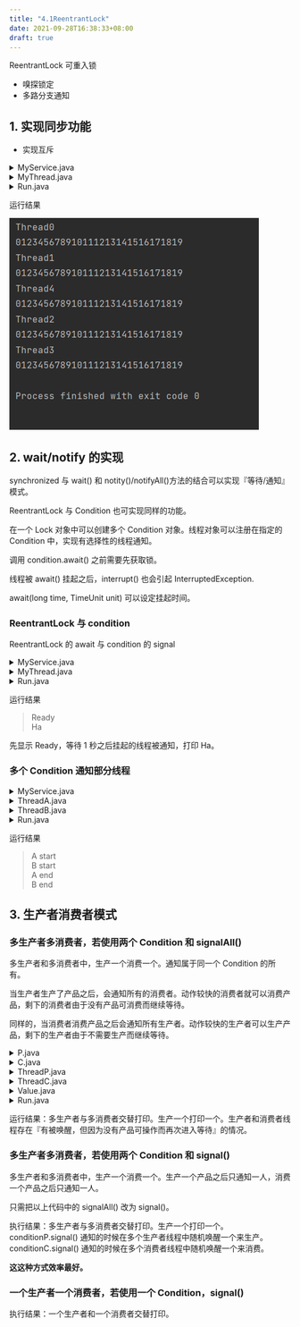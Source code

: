 ```yaml
---
title: "4.1ReentrantLock"
date: 2021-09-28T16:38:33+08:00
draft: true
---
```


ReentrantLock 可重入锁
- 嗅探锁定
- 多路分支通知

## 1. 实现同步功能
- 实现互斥
<details>
<summary>MyService.java</summary>

```java
import java.util.concurrent.locks.Lock;
import java.util.concurrent.locks.ReentrantLock;

public class MyService {
    private Lock lock = new ReentrantLock();
    public void service(){
        lock.lock();
        System.out.println(Thread.currentThread().getName());
        for (int i = 0; i < 20; i++) {
            System.out.print(i);
        }
        System.out.println();
        lock.unlock();
    }
}
```
</details>

<details>
<summary>MyThread.java</summary>

```java
public class MyThread extends Thread{
    MyService service;
    public MyThread(MyService service){
        this.service = service;
    }
    @Override
    public void run(){
        service.service();
    }
}
```
</details>

<details>
<summary>Run.java</summary>

```java
public class Run {
    public static void main(String[] args) {
        MyService s = new MyService();
        for (int i = 0; i < 5; i++) {
            MyThread t = new MyThread(s);
            t.setName("Thread" + i);
            t.start();
        }
    }
}
```
</details>

运行结果

![](/多线程/4.ReentrantLock/可重入锁_同步.png)

## 2. wait/notify 的实现
synchronized 与 wait() 和 notity()/notifyAll()方法的结合可以实现『等待/通知』模式。

ReentrantLock 与 Condition 也可实现同样的功能。

在一个 Lock 对象中可以创建多个 Condition 对象。线程对象可以注册在指定的 Condition 中，实现有选择性的线程通知。

调用 condition.await() 之前需要先获取锁。

线程被 await() 挂起之后，interrupt() 也会引起 InterruptedException. 

await(long time, TimeUnit unit) 可以设定挂起时间。

### ReentrantLock 与 condition
ReentrantLock 的 await 与 condition 的 signal 

<details>
<summary>MyService.java</summary>

```java
import java.util.concurrent.locks.Condition;
import java.util.concurrent.locks.Lock;
import java.util.concurrent.locks.ReentrantLock;

public class MyService {
    private Lock lock = new ReentrantLock();
    private  Condition condition = lock.newCondition();
    public void await(){
        try{
            lock.lock();//需要先获取锁
            System.out.println("Ready");
            condition.await();
            System.out.println(Thread.currentThread().getName());
        }catch (InterruptedException e){
            e.printStackTrace();
        }finally {
            lock.unlock();
        }
    }
    public void signal(){
        lock.lock();
        condition.signal();
        lock.unlock();
    }
}
```
</details>

<details>
<summary>MyThread.java</summary>

```java
public class MyThread extends Thread{
    MyService service;
    public MyThread(MyService service){
        this.service = service;
    }
    @Override
    public void run(){
        service.await();
    }
}

```
</details>

<details>
<summary>Run.java</summary>

```java
public class Run {
    public static void main(String[] args) throws InterruptedException {
        MyService s = new MyService();
        MyThread t = new MyThread(s);
        t.setName("Ha");
        t.start();
        Thread.sleep(1000);
        s.signal();
    }
}

```

</details>

运行结果
>Ready<br>
>Ha

先显示 Ready，等待 1 秒之后挂起的线程被通知，打印 Ha。

### 多个 Condition 通知部分线程

<details>
<summary>MyService.java</summary>

```java
import java.util.concurrent.locks.Condition;
import java.util.concurrent.locks.ReentrantLock;

public class MyService {
    private ReentrantLock lock = new ReentrantLock();
    private Condition conditionA = lock.newCondition();// Object monitor
    private Condition conditionB = lock.newCondition();// Object monitor
    public void awaitA(){
        try {
            lock.lock();
            System.out.println("A start");
            conditionA.await();
            System.out.println("A end");
        }catch (InterruptedException e){

        }finally {
            lock.unlock();
        }
    }
    public void awaitB(){
        try{
            lock.lock();
            System.out.println("B start");
            conditionB.await();
            System.out.println("B end");
        }catch (InterruptedException e){

        }finally{
            lock.unlock();
        }
    }

    public void signalA(){
        lock.lock();
        conditionA.signal();
        lock.unlock();
    }

    public void signalB(){
        lock.lock();
        conditionB.signal();
        lock.unlock();
    }
}
```
</details>

<details>
<summary>ThreadA.java</summary>

```java
public class ThreadA extends Thread{

    MyService service;
    public ThreadA(MyService service){
        this.service = service;
    }

    @Override
    public void run(){
        service.awaitA();
    }
}

```

</details>

<details>
<summary>ThreadB.java</summary>

```java
public class ThreadB extends Thread{
    MyService service;
    public ThreadB(MyService service){
        this.service = service;
    }
    @Override
    public void run(){
        service.awaitB();
    }
}

```
</details>

<details>
<summary>Run.java</summary>

```java
public class Run {
    public static void main(String[] args) throws InterruptedException {
        MyService s = new MyService();
        ThreadA A = new ThreadA(s);
        ThreadB B = new ThreadB(s);
        A.start();//线程 A 将会被 ConditionA 挂起
        B.start();//线程 B 将会被 ConditionB 挂起
        Thread.sleep(1000);
        s.signalA();
        Thread.sleep(1000);
        s.signalB();
    }
}
```
</details>

运行结果

>A start<br>
>B start<br>
>A end<br>
>B end<br>


## 3. 生产者消费者模式


### 多生产者多消费者，若使用两个 Condition 和 signalAll()

多生产者和多消费者中，生产一个消费一个。通知属于同一个 Condition 的所有。

当生产者生产了产品之后，会通知所有的消费者。动作较快的消费者就可以消费产品，剩下的消费者由于没有产品可消费而继续等待。

同样的，当消费者消费产品之后会通知所有生产者。动作较快的生产者可以生产产品，剩下的生产者由于不需要生产而继续等待。

<details>
<summary>P.java</summary>

```java
import java.util.concurrent.locks.Condition;
import java.util.concurrent.locks.ReentrantLock;

public class P {
    private ReentrantLock lock;
    public Condition conditionP;
    public Condition conditionC;
    public P(ReentrantLock lock){
        this.lock = lock;
        this.conditionP = lock.newCondition();
    }
    public void produce(){
        try{
            lock.lock();
            while (!Value.str.equals("")){
                System.out.println(Thread.currentThread().getName() + " await");
                conditionP.await();
                System.out.println(Thread.currentThread().getName() + " resume");
            }
            Value.str = new String("Fine" + Value.i++);
            System.out.println(Thread.currentThread().getName() + " running");
            conditionC.signalAll();//awake all threads that bind to conditionC
            lock.unlock();
        }catch(InterruptedException e){

        }
    }
    public void connect(C c){
        this.conditionC = c.conditionC;
    }

}
```
</details>

<details>
<summary>C.java</summary>

```java
import java.util.concurrent.locks.Condition;
import java.util.concurrent.locks.ReentrantLock;

public class C {
    private ReentrantLock lock;
    public Condition conditionC;
    public Condition conditionP;
    public C(ReentrantLock lock){
        this.lock = lock;
        this.conditionC = lock.newCondition();
    }
    public void consume(){
        try{
            lock.lock();
            while (Value.str.equals("")){
                System.out.println(Thread.currentThread().getName() + " await");
                conditionC.await();
                System.out.println(Thread.currentThread().getName() + " resume");
            }
            System.out.println(Thread.currentThread().getName() + " consume " + Value.str);
            Value.str = new String("");
            conditionP.signalAll();//awake all threads that bind to conditionP
            lock.unlock();
        }catch (InterruptedException e){

        }
    }

    public void connect(P p){
        this.conditionP = p.conditionP;
    }
}
```
</details>

<details>
<summary>ThreadP.java</summary>

```java
public class ThreadP extends Thread{
    private P p;
    public ThreadP (P p){
        this.p = p;
    }
    @Override
    public void run() {
        for (int i = 0; i < 50; i++) {
            p.produce();
        }
    }
}
```
</details>

<details>
<summary>ThreadC.java</summary>

```java
public class ThreadC extends Thread{
    private C c;
    public ThreadC(C c){
        this.c = c;
    }
    @Override
    public void run(){
        for (int i = 0; i < 50; i++) {
            c.consume();
        }
    }
}

```
</details>

<details>
<summary>Value.java</summary>

```java
public class Value {
    public static String str = "";
    public static int i = 0;
}

```
</details>

<details>
<summary>Run.java</summary>

```java
import java.util.concurrent.locks.ReentrantLock;

public class Run {
    public static void main(String[] args) {
        ReentrantLock lock = new ReentrantLock();
        P p = new P(lock);
        C c = new C(lock);

        p.connect(c);
        c.connect(p);

        ThreadC[] consumer = new ThreadC[2];
        ThreadP[] producer = new ThreadP[2];
        for (int i = 0; i < 2; i++) {
            consumer[i] = new ThreadC(c);
            producer[i] = new ThreadP(p);
            consumer[i].setName("consumer"+i);
            producer[i].setName("producer"+i);

            consumer[i].start();
            producer[i].start();
        }
    }
}
```
</details>

运行结果：多生产者与多消费者交替打印。生产一个打印一个。生产者和消费者线程存在『有被唤醒，但因为没有产品可操作而再次进入等待』的情况。


### 多生产者多消费者，若使用两个 Condition 和 signal()

多生产者和多消费者中，生产一个消费一个。生产一个产品之后只通知一人，消费一个产品之后只通知一人。

只需把以上代码中的 signalAll() 改为 signal()。

执行结果：多生产者与多消费者交替打印。生产一个打印一个。 conditionP.signal() 通知的时候在多个生产者线程中随机唤醒一个来生产。conditionC.signal() 通知的时候在多个消费者线程中随机唤醒一个来消费。

**这这种方式效率最好。**

### 一个生产者一个消费者，若使用一个 Condition，signal()

执行结果：一个生产者和一个消费者交替打印。